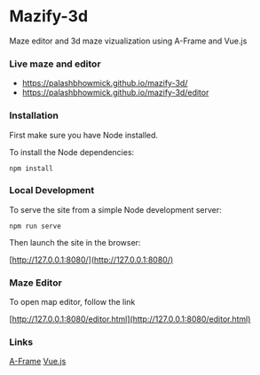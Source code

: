 # Mazify-3d

Maze editor and 3d maze vizualization using A-Frame and Vue.js

### Live maze and editor

- https://palashbhowmick.github.io/mazify-3d/
- https://palashbhowmick.github.io/mazify-3d/editor

### Installation

First make sure you have Node installed.

To install the Node dependencies:

    npm install

### Local Development

To serve the site from a simple Node development server:

    npm run serve

Then launch the site in the browser:

[http://127.0.0.1:8080/](http://127.0.0.1:8080/)

### Maze Editor

To open map editor, follow the link

[http://127.0.0.1:8080/editor.html](http://127.0.0.1:8080/editor.html)

### Links
[A-Frame](https://aframe.io/)
[Vue.js](https://vuejs.org/)

